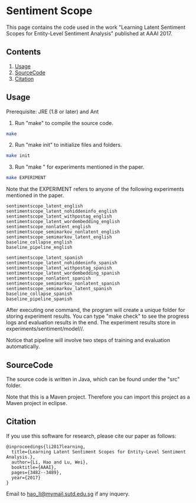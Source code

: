 # Sentiment Scope

This page contains the code used in the work "Learning Latent Sentiment Scopes for Entity-Level Sentiment Analysis" published at AAAI 2017.

## Contents
1. [Usage](#usage)
2. [SourceCode](#sourcecode)
3. [Citation](#citation)


## Usage

Prerequisite: JRE (1.8 or later) and Ant

1. Run "make" to compile the source code.
```sh
make
```

2. Run "make init" to initialize files and folders.
```sh
make init
```

3. Run "make <experiment>" for experiments mentioned in the paper.
```sh
make EXPERIMENT
```

Note that the EXPERIMENT refers to anyone of the following experiments mentioned in the paper.


```
sentimentscope_latent_english
sentimentscope_latent_nohiddeninfo_english
sentimentscope_latent_withpostag_english
sentimentscope_latent_wordembedding_english
sentimentscope_nonlatent_english
sentimentscope_semimarkov_nonlatent_english
sentimentscope_semimarkov_latent_english
baseline_collapse_english
baseline_pipeline_english

sentimentscope_latent_spanish
sentimentscope_latent_nohiddeninfo_spanish
sentimentscope_latent_withpostag_spanish
sentimentscope_latent_wordembedding_spanish
sentimentscope_nonlatent_spanish
sentimentscope_semimarkov_nonlatent_spanish
sentimentscope_semimarkov_latent_spanish
baseline_collapse_spanish
baseline_pipeline_spanish
```

After executing one command, the program will create a unique folder for storing experiment results. You can type "make check" to see the progress logs and evaluation results in the end. The experiment results store in experiments/sentiment/model/<modelname>/<lang>.

Notice that pipeline will involve two steps of training and evaluation automatically.


## SourceCode

The source code is written in Java, which can be found under the "src" folder.

Note that this is a Maven project. Therefore you can import this project as a Maven project in eclipse.


## Citation
If you use this software for research, please cite our paper as follows:

```
@inproceedings{li2017learning,
  title={Learning Latent Sentiment Scopes for Entity-Level Sentiment Analysis.},
  author={Li, Hao and Lu, Wei},
  booktitle={AAAI},
  pages={3482--3489},
  year={2017}
}
```


Email to hao_li@mymail.sutd.edu.sg if any inquery.
